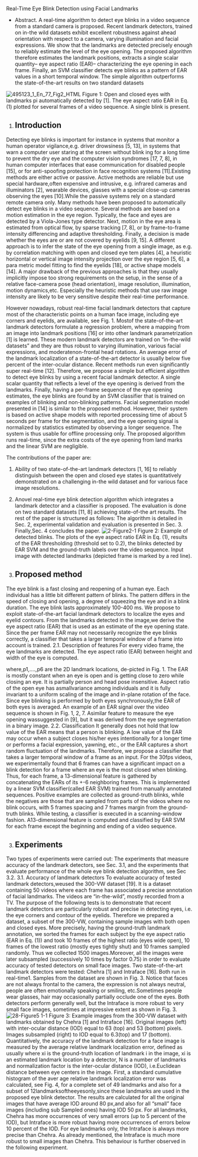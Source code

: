 Real-Time Eye Blink Detection using Facial Landmarks
 
* Abstract.
  A real-time algorithm to detect eye blinks in a video sequence from a standard camera is proposed. Recent landmark detectors, trained on in-the wild datasets exhibit excellent robustness against ahead orientation with respect to a camera, varying illumination and facial expressions. We show that the landmarks are detected precisely enough to reliably estimate the level of the eye opening. The proposed algorithm therefore estimates the landmark positions, extracts a single scalar quantity– eye aspect ratio (EAR)– characterizing the eye opening in each frame. Finally, an SVM classifier detects eye blinks as a pattern of EAR values in a short temporal window. The simple algorithm outperforms the state-of-the-art results on two standard datasets
  
![495123_1_En_77_Fig2_HTML](https://github.com/user-attachments/assets/9a57141c-50d3-4611-90a4-ae7d0ab7e1b8)
Figure 1: Open and closed eyes with landmarks pi automatically detected by [1]. The eye aspect ratio EAR in Eq. (1) plotted for several frames of a video sequence. A single blink is present.

1. Introduction
   -----------
 Detecting eye blinks is important for instance in systems that monitor a human operator vigilance,e.g. driver drowsiness [5, 13], in systems that warn a computer user staring at the screen without blink
ing for a long time to prevent the dry eye and the computer vision syndromes [17, 7, 8], in human computer interfaces that ease communication for disabled people [15], or for anti-spoofing protection in face recognition systems [11].Existing methods are either active or passive. Active methods are reliable but use special hardware,often expensive and intrusive, e.g. infrared cameras and illuminators [2], wearable devices, glasses with a special close-up cameras observing the eyes [10].While the passive systems rely on a standard remote camera only.
  Many methods have been proposed to automatically detect eye blinks in a video sequence. Several methods are based on a motion estimation in the eye region. Typically, the face and eyes are detected by a Viola-Jones type detector. Next, motion in the eye area is estimated from optical flow, by sparse tracking [7, 8],
or by frame-to-frame intensity differencing and adaptive thresholding. Finally, a decision is made whether the eyes are or are not covered by eyelids [9, 15]. A different approach is to infer the state of the eye opening from a single image, as e.g. by correlation matching with open and closed eye tem plates [4], a heuristic horizontal or vertical image intensity projection over the eye region [5, 6], a para metric model fitting to find the eyelids [18], or active shape models [14].
  A major drawback of the previous approaches is that they usually implicitly impose too strong requirements on the setup, in the sense of a relative face-camera pose (head orientation), image resolution, illumination, motion dynamics,etc. Especially the heuristic methods that use raw image intensity are likely to be very sensitive despite their real-time performance.
  
  However nowadays, robust real-time facial landmark detectors that capture most of the characteristic points on a human face image, including eye corners and eyelids, are available, see Fig. 1. Mostof the state-of-the-art landmark detectors formulate a regression problem, where a mapping from an image into landmark positions [16] or into other landmark parametrization [1] is learned. These modern landmark detectors are trained on “in-the-wild datasets” and they are thus robust to varying illumination, various facial expressions, and moderatenon-frontal head rotations. An average error of the landmark localization of a state-of-the-art detector is usually below five percent of the inter-ocular distance. Recent methods run even significantly super real-time [12].
  Therefore, we propose a simple but efficient algorithm to detect eye blinks by using a recent facial landmark detector. A single scalar quantity that reflects a level of the eye opening is derived from the landmarks. Finally, having a per-frame sequence of the eye opening estimates, the eye blinks are found by an SVM classifier that is trained on examples of blinking and non-blinking patterns.
  Facial segmentation model presented in [14] is similar to the proposed method. However, their system is based on active shape models with reported processing time of about 5 seconds per frame for the segmentation, and the eye opening signal is normalized by statistics estimated by observing a longer sequence. The system is thus usable for offline processing only. The proposed algorithm runs real-time, since the extra costs of the eye opening from land marks and the linear SVM are negligible.
 
 The contributions of the paper are:
   1. Ability of two state-of-the-art landmark detectors [1, 16] to reliably distinguish between the open and closed eye states is quantitatively demonstrated on a challenging in-the wild dataset and for various face image resolutions.
   2. Anovel real-time eye blink detection algorithm which integrates a landmark detector and a classifier is proposed. The evaluation is done on two standard datasets [11, 8] achieving state-of-the art results.
  The rest of the paper is structured as follows: The algorithm is detailed in Sec. 2, experimental validation and evaluation is presented in Sec. 3. Finally,Sec. 4 concludes the paper.
 ![2-Figure2-1](https://github.com/user-attachments/assets/77504133-e1bd-4ebe-bca9-695eb1965fc1)
Figure 2: Example of detected blinks. The plots of the eye aspect ratio EAR in Eq. (1), results of the EAR thresholding (threshold set to 0.2), the blinks detected by EAR SVM and the ground-truth labels over the video sequence. Input image with detected landmarks (depicted frame is marked by a red line).
 
2. Proposed method
   --------------
  The eye blink is a fast closing and reopening of a human eye. Each individual has a little bit different pattern of blinks. The pattern differs in the speed of closing and opening, a degree of squeezing the eye and in a blink duration. The eye blink lasts approximately 100-400 ms.
  We propose to exploit state-of-the-art facial landmark detectors to localize the eyes and eyelid contours. From the landmarks detected in the image,we derive the eye aspect ratio (EAR) that is used as an estimate of the eye opening state. Since the per frame EAR may not necessarily recognize the eye blinks correctly, a classifier that takes a larger temporal window of a frame into account is trained.
 2.1. Description of features
 For every video frame, the eye landmarks are detected. The eye aspect ratio (EAR) between height and width of the eye is computed.
 
 where,p1,....,p6 are the 2D landmark locations, de-picted in Fig. 1.
 The EAR is mostly constant when an eye is open and is getting close to zero while closing an eye. It is partially person and head pose insensitive. Aspect ratio of the open eye has asmallvariance among individuals and it is fully invariant to a uniform scaling of the image and in-plane rotation of the face. Since eye blinking is performed by both eyes synchronously,the EAR of both eyes is averaged. An example of an EAR signal over the video sequence is shown in Fig. 1, 2, 7.
 Asimilar feature to measure the eye opening wassuggested in [9], but it was derived from the eye segmentation in a binary image.
 2.2. Classification
 It generally does not hold that low value of the EAR means that a person is blinking. A low value of the EAR may occur when a subject closes his/her eyes intentionally for a longer time or performs a facial expression, yawning, etc., or the EAR captures a short random fluctuation of the landmarks.
 Therefore, we propose a classifier that takes a larger temporal window of a frame as an input. For the 30fps videos, we experimentally found that 6 frames can have a significant impact on a blink detection for a frame where an eye is the most closed when blinking. Thus, for each frame, a 13-dimensional feature is gathered by concatenating the EARs of its +-6 neighboring frames.
 This is implemented by a linear SVM classifier(called EAR SVM) trained from manually annotated sequences. Positive examples are collected as  ground-truth blinks, while the negatives are those that are sampled from parts of the videos where no blink occurs, with 5 frames spacing and 7 frames margin from the ground-truth blinks. While testing, a classifier is executed in a scanning-window fashion. A13-dimensional feature is computed and classified by EAR SVM for each frame except the beginning and ending of a video sequence.

3. Experiments
   -----------
 Two types of experiments were carried out: The experiments that measure accuracy of the landmark detectors, see Sec. 3.1, and the experiments that evaluate performance of the whole eye blink detection algorithm, see Sec 3.2.
   3.1. Accuracy of landmark detectors
   To evaluate accuracy of tested landmark detectors,weused the 300-VW dataset [19]. It is a dataset containing 50 videos where each frame has associated a precise annotation of facial landmarks. The videos are “in-the-wild”, mostly recorded from a TV.
 The purpose of the following tests is to demonstrate that recent landmark detectors are particularly robust and precise in detecting eyes, i.e. the eye corners and contour of the eyelids. Therefore we prepared a dataset, a subset of the 300-VW, containing sample images with both open and closed eyes. More precisely, having the ground-truth landmark annotation, we sorted the frames for each subject by the eye aspect ratio (EAR in Eq. (1)) and took 10 frames of the highest ratio (eyes wide open), 10 frames of the lowest ratio (mostly eyes tightly shut) and 10 frames sampled randomly. Thus we collected 1500 images.Moreover, all the images were later subsampled (successively 10 times by factor 0.75) in order to evaluate accuracy of tested detectors on small face images.
 Two state-of-the-art landmark detectors were tested: Chehra [1] and Intraface [16]. Both run in real-time1. Samples from the dataset are shown in Fig. 3. Notice that faces are not always frontal to the camera, the expression is not always neutral, people are often emotionally speaking or smiling, etc.Sometimes people wear glasses, hair may occasionally partially occlude one of the eyes. Both detectors perform generally well, but the Intraface is more robust to very small face images, sometimes at impressive extent as shown in Fig. 3.
![28-Figure5 1-1](https://github.com/user-attachments/assets/b56bac77-79e3-4894-9063-684975a61d77)
Figure 3: Example images from the 300-VW dataset with landmarks obtained by Chehra [1] and Intraface [16]. Original images (left) with inter-ocular distance (IOD) equal to 63 (top) and 53 (bottom) pixels. Images subsampled (right) to IOD equal to 6.3(top) and 17 (bottom).
 Quantitatively, the accuracy of the landmark detection for a face image is measured by the average relative landmark localization error, defined as usually
 where xi is the ground-truth location of landmark i in the image, xi is an estimated landmark location by a detector, N is a number of landmarks and normalization factor is the inter-ocular distance (IOD), i.e.Euclidean distance between eye centers in the image.
 First, a standard cumulative histogram of the aver age relative landmark localization error was calculated, see Fig. 4, for a complete set of 49 landmarks and also for a subset of 12landmarksoftheeyesonly,since these landmarks are used in the proposed eye blink detector. The results are calculated for all the original images that have average IOD around 80 px,and also for all “small” face images (including sub Sampled ones) having IOD 50 px. For all landmarks, Chehra has more occurrences of very small errors (up to 5 percent of the IOD), but Intraface is more robust having more occurrences of errors below 10 percent of the IOD. For eye landmarks only, the Intraface is always more precise than Chehra. As already mentioned, the Intraface is much more robust to small images than Chehra. This behaviour is further observed in the following experiment.
